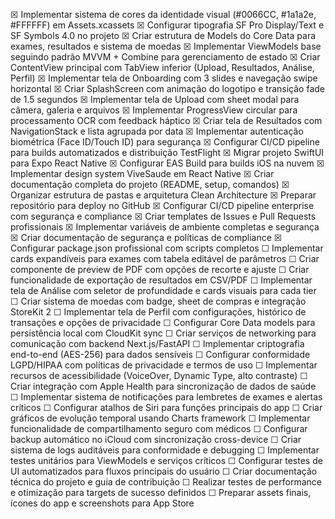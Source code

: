 ☒ Implementar sistema de cores da identidade visual (#0066CC, #1a1a2e, #FFFFFF) em Assets.xcassets
     ☒ Configurar tipografia SF Pro Display/Text e SF Symbols 4.0 no projeto
     ☒ Criar estrutura de Models do Core Data para exames, resultados e sistema de moedas
     ☒ Implementar ViewModels base seguindo padrão MVVM + Combine para gerenciamento de estado
     ☒ Criar ContentView principal com TabView inferior (Upload, Resultados, Análise, Perfil)
     ☒ Implementar tela de Onboarding com 3 slides e navegação swipe horizontal
     ☒ Criar SplashScreen com animação do logotipo e transição fade de 1.5 segundos
     ☒ Implementar tela de Upload com sheet modal para câmera, galeria e arquivos
     ☒ Implementar ProgressView circular para processamento OCR com feedback háptico
     ☒ Criar tela de Resultados com NavigationStack e lista agrupada por data
     ☒ Implementar autenticação biométrica (Face ID/Touch ID) para segurança
     ☒ Configurar CI/CD pipeline para builds automatizados e distribuição TestFlight
     ☒ Migrar projeto SwiftUI para Expo React Native
     ☒ Configurar EAS Build para builds iOS na nuvem
     ☒ Implementar design system ViveSaude em React Native
     ☒ Criar documentação completa do projeto (README, setup, comandos)
     ☒ Organizar estrutura de pastas e arquitetura Clean Architecture
     ☒ Preparar repositório para deploy no GitHub
     ☒ Configurar CI/CD pipeline enterprise com segurança e compliance
     ☒ Criar templates de Issues e Pull Requests profissionais
     ☒ Implementar variáveis de ambiente completas e segurança
     ☒ Criar documentação de segurança e políticas de compliance
     ☒ Configurar package.json profissional com scripts completos
     ☐ Implementar cards expandíveis para exames com tabela editável de parâmetros
     ☐ Criar componente de preview de PDF com opções de recorte e ajuste
     ☐ Criar funcionalidade de exportação de resultados em CSV/PDF
     ☐ Implementar tela de Análise com seletor de profundidade e cards visuais para cada tier
     ☐ Criar sistema de moedas com badge, sheet de compras e integração StoreKit 2
     ☐ Implementar tela de Perfil com configurações, histórico de transações e opções de privacidade
     ☐ Configurar Core Data models para persistência local com CloudKit sync
     ☐ Criar serviços de networking para comunicação com backend Next.js/FastAPI
     ☐ Implementar criptografia end-to-end (AES-256) para dados sensíveis
     ☐ Configurar conformidade LGPD/HIPAA com políticas de privacidade e termos de uso
     ☐ Implementar recursos de acessibilidade (VoiceOver, Dynamic Type, alto contraste)
     ☐ Criar integração com Apple Health para sincronização de dados de saúde
     ☐ Implementar sistema de notificações para lembretes de exames e alertas críticos
     ☐ Configurar atalhos de Siri para funções principais do app
     ☐ Criar gráficos de evolução temporal usando Charts framework
     ☐ Implementar funcionalidade de compartilhamento seguro com médicos
     ☐ Configurar backup automático no iCloud com sincronização cross-device
     ☐ Criar sistema de logs auditáveis para conformidade e debugging
     ☐ Implementar testes unitários para ViewModels e serviços críticos
     ☐ Configurar testes de UI automatizados para fluxos principais do usuário
     ☐ Criar documentação técnica do projeto e guia de contribuição
     ☐ Realizar testes de performance e otimização para targets de sucesso definidos
     ☐ Preparar assets finais, ícones do app e screenshots para App Store
